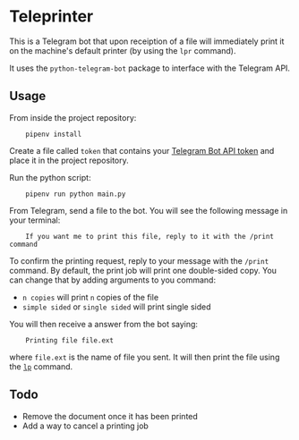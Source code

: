 # Teleprinter

This is a Telegram bot that upon receiption of a file will immediately print it on the machine's default printer (by using the `lpr` command). 

It uses the `python-telegram-bot` package to interface with the Telegram API.

## Usage

From inside the project repository:
```
    pipenv install
```

Create a file called `token` that contains your [Telegram Bot API token](https://core.telegram.org/bots#6-botfather) and place it in the project repository. 

Run the python script: 
```
    pipenv run python main.py
```

From Telegram, send a file to the bot. You will see the following message in your terminal:
```
    If you want me to print this file, reply to it with the /print command
```

To confirm the printing request, reply to your message with the `/print` command. By default, the print job will print one double-sided copy. You can change that by adding arguments to you command:
* `n copies` will print `n` copies of the file
* `simple sided` or `single sided` will print single sided

You will then receive a answer from the bot saying: 
```
    Printing file file.ext
```

where `file.ext` is the name of file you sent. It will then print the file using the [`lp`](https://linux.die.net/man/1/lp) command.

## Todo

* Remove the document once it has been printed
* Add a way to cancel a printing job
